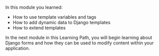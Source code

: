In this module you learned:
- How to use template variables and tags
- How to add dynamic data to Django templates
- How to extend templates

In the next module in this Learning Path, you will begin learning about Django forms and how they can be used to modify content within your application.